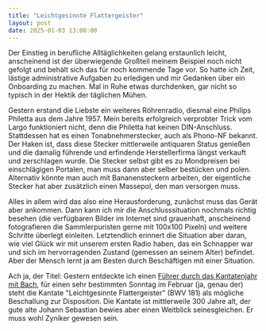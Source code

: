 ```yaml
---
title: "Leichtgesinnte Flattergeister"
layout: post
date: 2025-01-03 13:00:00
---
```


Der Einstieg in berufliche Alltäglichkeiten gelang erstaunlich leicht, anscheinend ist der überwiegende Großteil meinem Beispiel noch nicht gefolgt und behält sich das für noch kommende Tage vor. So hatte ich Zeit, lästige administrative Aufgaben zu erledigen und mir Gedanken über ein Onboarding zu machen. Mal in Ruhe etwas durchdenken, gar nicht so typisch in der Hektik der täglichen Mühen.

Gestern erstand die Liebste ein weiteres Röhrenradio, diesmal eine Philips Philetta aus dem Jahre 1957. Mein bereits erfolgreich verprobter Trick vom Largo funktioniert nicht, denn die Philetta hat keinen DIN-Anschluss. Stattdessen hat es einen Tonabnehmerstecker, auch als Phono-NF bekannt. Der Haken ist, dass diese Stecker mittlerweile antiquaren Status genießen und die damalig führende und erfindende Herstellerfirma längst verkauft und zerschlagen wurde. Die Stecker selbst gibt es zu Mondpreisen bei einschlägigen Portalen, man muss dann aber selber bestücken und polen. Alternativ könnte man auch mit Bananensteckern arbeiten, der eigentliche Stecker hat aber zusätzlich einen Massepol, den man versorgen muss.

Alles in allem wird das also eine Herausforderung, zunächst muss das Gerät aber ankommen. Dann kann ich mir die Anschlusssituation nochmals richtig besehen (die verfügbaren Bilder im Internet sind grauenhaft, anscheinend fotografieren die Sammlerpuristen gerne mit 100x100 Pixeln) und weitere Schritte überlegt einleiten. Letztendlich erinnert die Situation aber daran, wie viel Glück wir mit unserem ersten Radio haben, das ein Schnapper war und sich im hervorragenden Zustand (gemessen an seinem Alter) befindet. Aber der Mensch lernt ja am Besten durch Beschäftigen mit einer Situation.

Ach ja, der Titel: Gestern entdeckte ich einen [Führer durch das Kantatenjahr mit Bach](http://www.mit-bach-durchs-jahr.de/content/kirchenjahr-2024_25/), für einen sehr bestimmten Sonntag im Februar (ja, genau der) steht die Kantate "Leichtgesinnte Flattergeister" (BWV 181) als mögliche Beschallung zur Disposition. Die Kantate ist mittlerweile 300 Jahre alt, der gute alte Johann Sebastian bewies aber einen Weitblick seinesgleichen. Er muss wohl Zyniker gewesen sein.